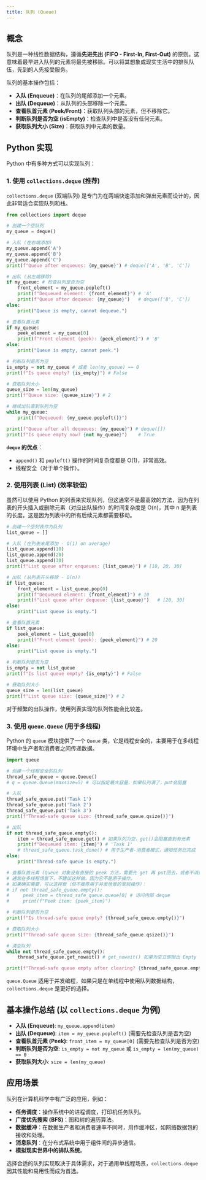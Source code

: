 ```yaml
---
title: 队列 (Queue)
---
```


## 概念
队列是一种线性数据结构，遵循**先进先出 (FIFO - First-In, First-Out)** 的原则。这意味着最早进入队列的元素将最先被移除。可以将其想象成现实生活中的排队队伍，先到的人先接受服务。

队列的基本操作包括：
-   **入队 (Enqueue)**：在队列的尾部添加一个元素。
-   **出队 (Dequeue)**：从队列的头部移除一个元素。
-   **查看队首元素 (Peek/Front)**：获取队列头部的元素，但不移除它。
-   **判断队列是否为空 (isEmpty)**：检查队列中是否没有任何元素。
-   **获取队列大小 (Size)**：获取队列中元素的数量。

## Python 实现
Python 中有多种方式可以实现队列：

### 1. 使用 `collections.deque` (推荐)
`collections.deque` (双端队列) 是专门为在两端快速添加和弹出元素而设计的，因此非常适合实现队列和栈。

```python
from collections import deque

# 创建一个空队列
my_queue = deque()

# 入队 (在右端添加)
my_queue.append('A')
my_queue.append('B')
my_queue.append('C')
print(f"Queue after enqueues: {my_queue}") # deque(['A', 'B', 'C'])

# 出队 (从左端移除)
if my_queue: # 检查队列是否为空
    front_element = my_queue.popleft()
    print(f"Dequeued element: {front_element}") # 'A'
    print(f"Queue after dequeue: {my_queue}")   # deque(['B', 'C'])
else:
    print("Queue is empty, cannot dequeue.")

# 查看队首元素
if my_queue:
    peek_element = my_queue[0]
    print(f"Front element (peek): {peek_element}") # 'B'
else:
    print("Queue is empty, cannot peek.")

# 判断队列是否为空
is_empty = not my_queue # 或者 len(my_queue) == 0
print(f"Is queue empty? {is_empty}") # False

# 获取队列大小
queue_size = len(my_queue)
print(f"Queue size: {queue_size}") # 2

# 继续出队直到队列为空
while my_queue:
    print(f"Dequeued: {my_queue.popleft()}")

print(f"Queue after all dequeues: {my_queue}") # deque([])
print(f"Is queue empty now? {not my_queue}")    # True
```

**`deque` 的优点**：
-   `append()` 和 `popleft()` 操作的时间复杂度都是 O(1)，非常高效。
-   线程安全（对于单个操作）。

### 2. 使用列表 (List) (效率较低)
虽然可以使用 Python 的列表来实现队列，但这通常不是最高效的方法，因为在列表的开头插入或删除元素（对应出队操作）的时间复杂度是 O(n)，其中 n 是列表的长度。这是因为列表中的所有后续元素都需要移动。

```python
# 创建一个空列表作为队列
list_queue = []

# 入队 (在列表末尾添加 - O(1) on average)
list_queue.append(10)
list_queue.append(20)
list_queue.append(30)
print(f"List queue after enqueues: {list_queue}") # [10, 20, 30]

# 出队 (从列表开头移除 - O(n))
if list_queue:
    front_element = list_queue.pop(0)
    print(f"Dequeued element: {front_element}") # 10
    print(f"List queue after dequeue: {list_queue}")   # [20, 30]
else:
    print("List queue is empty.")

# 查看队首元素
if list_queue:
    peek_element = list_queue[0]
    print(f"Front element (peek): {peek_element}") # 20
else:
    print("List queue is empty.")

# 判断队列是否为空
is_empty = not list_queue
print(f"Is list queue empty? {is_empty}") # False

# 获取队列大小
queue_size = len(list_queue)
print(f"List queue size: {queue_size}") # 2
```
对于频繁的出队操作，使用列表实现的队列性能会比较差。

### 3. 使用 `queue.Queue` (用于多线程)
Python 的 `queue` 模块提供了一个 `Queue` 类，它是线程安全的，主要用于在多线程环境中生产者和消费者之间传递数据。

```python
import queue

# 创建一个线程安全的队列
thread_safe_queue = queue.Queue()
# q = queue.Queue(maxsize=5) # 可以指定最大容量，如果队列满了，put会阻塞

# 入队
thread_safe_queue.put('Task 1')
thread_safe_queue.put('Task 2')
thread_safe_queue.put('Task 3')
print(f"Thread-safe queue size: {thread_safe_queue.qsize()}")

# 出队
if not thread_safe_queue.empty():
    item = thread_safe_queue.get() # 如果队列为空，get()会阻塞直到有元素
    print(f"Dequeued item: {item}") # 'Task 1'
    # thread_safe_queue.task_done() # 用于生产者-消费者模式，通知任务已完成
else:
    print("Thread-safe queue is empty.")

# 查看队首元素 (Queue 对象没有直接的 peek 方法，需要先 get 再 put回去，或者不消费)
# 通常在多线程场景下，不建议这样做，因为它不是原子操作。
# 如果确实需要，可以这样做（但不推荐用于并发场景的常规操作）：
# if not thread_safe_queue.empty():
#     peek_item = thread_safe_queue.queue[0] # 访问内部 deque
#     print(f"Peek item: {peek_item}")

# 判断队列是否为空
print(f"Is thread-safe queue empty? {thread_safe_queue.empty()}")

# 获取队列大小
print(f"Thread-safe queue size: {thread_safe_queue.qsize()}")

# 清空队列
while not thread_safe_queue.empty():
    thread_safe_queue.get_nowait() # get_nowait() 如果为空立即抛出 Empty 异常

print(f"Thread-safe queue empty after clearing? {thread_safe_queue.empty()}")
```
`queue.Queue` 适用于并发编程，如果只是在单线程中使用队列数据结构，`collections.deque` 是更好的选择。

## 基本操作总结 (以 `collections.deque` 为例)

-   **入队 (Enqueue)**: `my_queue.append(item)`
-   **出队 (Dequeue)**: `item = my_queue.popleft()` (需要先检查队列是否为空)
-   **查看队首元素 (Peek)**: `front_item = my_queue[0]` (需要先检查队列是否为空)
-   **判断队列是否为空**: `is_empty = not my_queue` 或 `is_empty = len(my_queue) == 0`
-   **获取队列大小**: `size = len(my_queue)`

## 应用场景
队列在计算机科学中有广泛的应用，例如：

-   **任务调度**：操作系统中的进程调度，打印机任务队列。
-   **广度优先搜索 (BFS)**：图和树的遍历算法。
-   **数据缓冲**：在数据生产者和消费者速率不同时，用作缓冲区，如网络数据包的接收和处理。
-   **消息队列**：在分布式系统中用于组件间的异步通信。
-   **模拟现实世界中的排队系统**。

选择合适的队列实现取决于具体需求，对于通用单线程场景，`collections.deque` 因其性能和易用性而成为首选。
